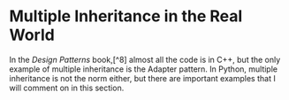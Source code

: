 # Multiple Inheritance in the Real World

In the _Design Patterns_ book,[^8] almost all the code is in C++, but the only example of multiple inheritance is the Adapter pattern. In Python, multiple inheritance is not the norm either, but there are important examples that I will comment on in this section.